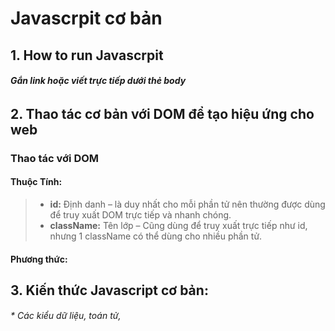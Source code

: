 # Javascrpit cơ bản
## 1. How to run Javascrpit
###### **Gắn link hoặc viết trực tiếp dưới thẻ body**

##  2. Thao tác cơ bản với DOM để tạo hiệu ứng cho web
### Thao tác với DOM
#### **Thuộc Tính:**
> * **id:** Định danh – là duy nhất cho mỗi phần tử nên thường được dùng để truy xuất DOM trực tiếp và nhanh chóng. 
> * **className:** Tên lớp – Cũng dùng để truy xuất trực tiếp như id, nhưng 1 className có thể dùng cho nhiều phần tử.
#### **Phương thức:**

## 3. Kiến thức Javascript cơ bản: 
######    *  Các kiểu dữ liệu, toán tử, 